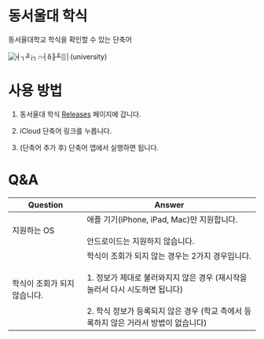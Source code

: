 # 동서울대 학식
동서울대학교 학식을 확인할 수 있는 단축어
<br><br>![╡┐╝¡┐∩┤δ╟╨▒│(university)](https://user-images.githubusercontent.com/127399368/224007242-56c446ae-c19a-4309-ac7e-bcb822f58669.png)

# 사용 방법
1. 동서울대 학식 [Releases](https://github.com/KyuhaSuk/DongSeoulUniversityCafeteria/releases) 페이지에 갑니다.

2. iCloud 단축어 링크를 누릅니다.

3. (단축어 추가 후) 단축어 앱에서 실행하면 됩니다.

# Q&A
| Question                     | Answer                                                                                                                                                                                                                  |
|------------------------------|-------------------------------------------------------------------------------------------------------------------------------------------------------------------------------------------------------------------------|
| 지원하는 OS                  | 애플 기기(iPhone, iPad, Mac)만 지원합니다. <br><br> 안드로이드는 지원하지 않습니다.                                                                                                                                                 |
| 학식이 조회가 되지 않습니다. | 학식이 조회가 되지 않는 경우는 2가지 경우입니다. <br><br>  1. 정보가 제대로 불러와지지 않은 경우 (재시작을 눌러서 다시 시도하면 됩니다) <br><br> 2. 학식 정보가 등록되지 않은 경우 (학교 측에서 등록하지 않은 거라서 방법이 없습니다) |
